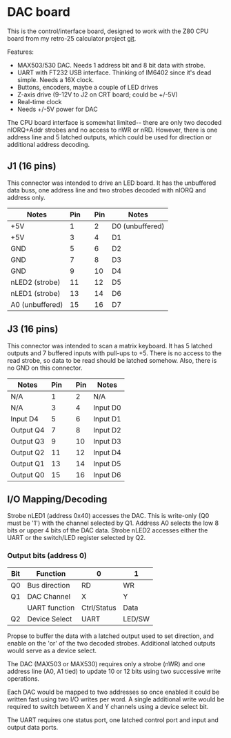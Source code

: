 # DAC board

This is the control/interface board, designed to work with the Z80 CPU board from my retro-25 calculator project [git](https://github.com/eshazen/retro-25/tree/master/hardware/cpu/RevA).

Features:

* MAX503/530 DAC.  Needs 1 address bit and 8 bit data with strobe.
* UART with FT232 USB interface.  Thinking of IM6402 since it's dead simple.  Needs a 16X clock.
* Buttons, encoders, maybe a couple of LED drives
* Z-axis drive (9-12V to J2 on CRT board; could be +/-5V)
* Real-time clock
* Needs +/-5V power for DAC

The CPU board interface is somewhat limited-- there are only two decoded nIORQ+Addr strobes and no access to nWR or nRD.  However, there is one address line and 5 latched outputs, which could be used for direction or additional address decoding.

## J1 (16 pins)

This connector was intended to drive an LED board.  It has the unbuffered data buss, one address line and two strobes decoded with nIORQ and address only.

| Notes           | Pin |   | Pin | Notes           |
|-----------------|-----|---|-----|-----------------|
| +5V             | 1   |   | 2   | D0 (unbuffered) |
| +5V             | 3   |   | 4   | D1              |
| GND             | 5   |   | 6   | D2              |
| GND             | 7   |   | 8   | D3              |
| GND             | 9   |   | 10  | D4              |
| nLED2 (strobe)  | 11  |   | 12  | D5              |
| nLED1 (strobe)  | 13  |   | 14  | D6              |
| A0 (unbuffered) | 15  |   | 16  | D7              |

## J3 (16 pins)

This connector was intended to scan a matrix keyboard.  It has 5 latched outputs and 7 buffered inputs with pull-ups to +5.  There is no access to the read strobe, so data to be read should be latched somehow.  Also, there is no GND on this connector.

| Notes     | Pin |   | Pin | Notes    |
|-----------|-----|---|-----|----------|
| N/A       | 1   |   | 2   | N/A      |
| N/A       | 3   |   | 4   | Input D0 |
| Input  D4 | 5   |   | 6   | Input D1 |
| Output Q4 | 7   |   | 8   | Input D2 |
| Output Q3 | 9   |   | 10  | Input D3 |
| Output Q2 | 11  |   | 12  | Input D4 |
| Output Q1 | 13  |   | 14  | Input D5 |
| Output Q0 | 15  |   | 16  | Input D6 |

## I/O Mapping/Decoding

Strobe nLED1 (address 0x40) accesses the DAC.  This is write-only (Q0 must be '1') with the channel selected by Q1.  Address A0 selects the low 8 bits or upper 4 bits of the DAC data.  Strobe nLED2 accesses either the UART or the switch/LED register selected by Q2.

### Output bits (address 0)

| Bit | Function      | 0           | 1      |
|-----|---------------|-------------|--------|
| Q0  | Bus direction | RD          | WR     |
| Q1  | DAC Channel   | X           | Y      |
|     | UART function | Ctrl/Status | Data   |
| Q2  | Device Select | UART        | LED/SW |

Propse to buffer the data with a latched output used to set direction,
and enable on the 'or' of the two decoded strobes.  Additional latched
outputs would serve as a device select.

The DAC (MAX503 or MAX530) requires only a strobe (nWR) and one
address line (A0, A1 tied) to update 10 or 12 bits using two successive write operations.

Each DAC would be mapped to two addresses so once enabled it could be
written fast using two I/O writes per word.  A single additional write
would be required to switch between X and Y channels using a device
select bit.

The UART requires one status port, one latched control port and input and output data ports.

